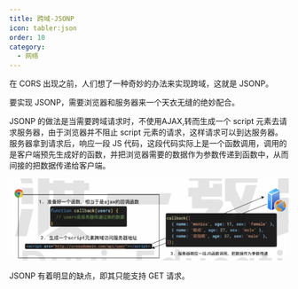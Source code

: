 ```yaml
---
title: 跨域-JSONP
icon: tabler:json
order: 10
category:
  - 网络
---
```


在 CORS 出现之前，人们想了一种奇妙的办法来实现跨域，这就是 JSONP。

要实现 JSONP，需要浏览器和服务器来一个天衣无缝的绝妙配合。

JSONP 的做法是当需要跨域请求时，不使用AJAX,转而生成一个 script 元素去请求服务器，由于浏览器并不阻止 script 元素的请求，这样请求可以到达服务器。服务器拿到请求后，响应一段 JS 代码，这段代码实际上是一个函数调用，调用的是客户端预先生成好的函数，并把浏览器需要的数据作为参数传递到函数中，从而间接的把数据传递给客户端。

![]( ../../../../src/.vuepress/public/assets/images/more-than-code/network/crossDomain/image-20240226211907395.png)

 JSONP 有着明显的缺点，即其只能支持 GET 请求。